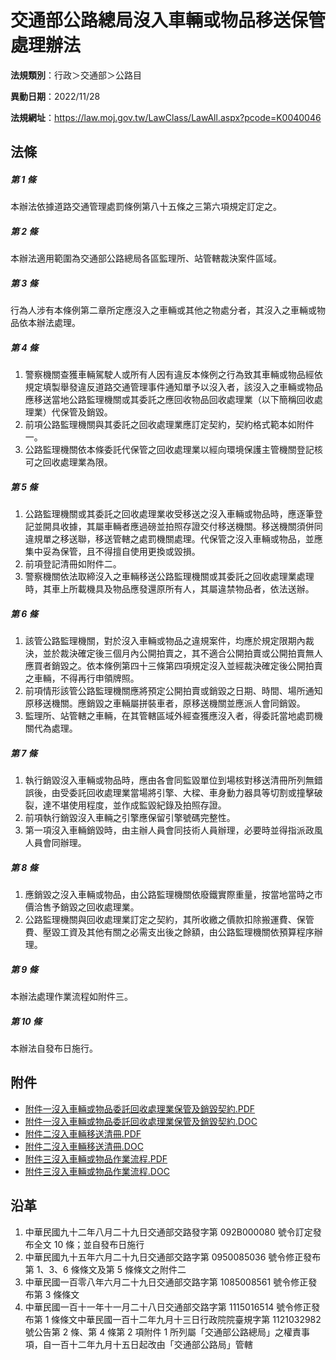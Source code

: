 # 交通部公路總局沒入車輛或物品移送保管處理辦法




**法規類別**：行政＞交通部＞公路目

**異動日期**：2022/11/28  

**法規網址**：https://law.moj.gov.tw/LawClass/LawAll.aspx?pcode=K0040046



## 法條
##### 第 1 條
本辦法依據道路交通管理處罰條例第八十五條之三第六項規定訂定之。

##### 第 2 條
本辦法適用範圍為交通部公路總局各區監理所、站管轄裁決案件區域。

##### 第 3 條
行為人涉有本條例第二章所定應沒入之車輛或其他之物處分者，其沒入之車輛或物品依本辦法處理。

##### 第 4 條
1. 警察機關查獲車輛駕駛人或所有人因有違反本條例之行為致其車輛或物品經依規定填製舉發違反道路交通管理事件通知單予以沒入者，該沒入之車輛或物品應移送當地公路監理機關或其委託之應回收物品回收處理業（以下簡稱回收處理業）代保管及銷毀。
1. 前項公路監理機關與其委託之回收處理業應訂定契約，契約格式範本如附件一。
1. 公路監理機關依本條委託代保管之回收處理業以經向環境保護主管機關登記核可之回收處理業為限。

##### 第 5 條
1. 公路監理機關或其委託之回收處理業收受移送之沒入車輛或物品時，應逐筆登記並開具收據，其屬車輛者應過磅並拍照存證交付移送機關。移送機關須併同違規單之移送聯，移送管轄之處罰機關處理。代保管之沒入車輛或物品，並應集中妥為保管，且不得擅自使用更換或毀損。
1. 前項登記清冊如附件二。
1. 警察機關依法取締沒入之車輛移送公路監理機關或其委託之回收處理業處理時，其車上所載機具及物品應發還原所有人，其屬違禁物品者，依法送辦。

##### 第 6 條
1. 該管公路監理機關，對於沒入車輛或物品之違規案件，均應於規定限期內裁決，並於裁決確定後三個月內公開拍賣之，其不適合公開拍賣或公開拍賣無人應買者銷毀之。依本條例第四十三條第四項規定沒入並經裁決確定後公開拍賣之車輛，不得再行申領牌照。
1. 前項情形該管公路監理機關應將預定公開拍賣或銷毀之日期、時間、場所通知原移送機關。應銷毀之車輛屬拼裝車者，原移送機關並應派人會同銷毀。
1. 監理所、站管轄之車輛，在其管轄區域外經查獲應沒入者，得委託當地處罰機關代為處理。

##### 第 7 條
1. 執行銷毀沒入車輛或物品時，應由各會同監毀單位到場核對移送清冊所列無錯誤後，由受委託回收處理業當場將引擎、大樑、車身動力器具等切割或撞擊破裂，達不堪使用程度，並作成監毀紀錄及拍照存證。
1. 前項執行銷毀沒入車輛之引擎應保留引擎號碼完整性。
1. 第一項沒入車輛銷毀時，由主辦人員會同技術人員辦理，必要時並得指派政風人員會同辦理。

##### 第 8 條
1. 應銷毀之沒入車輛或物品，由公路監理機關依廢鐵實際重量，按當地當時之市價洽售予銷毀之回收處理業。
1. 公路監理機關與回收處理業訂定之契約，其所收繳之價款扣除搬運費、保管費、壓毀工資及其他有關之必需支出後之餘額，由公路監理機關依預算程序辦理。

##### 第 9 條
本辦法處理作業流程如附件三。

##### 第 10 條
本辦法自發布日施行。
## 附件
* [附件一沒入車輛或物品委託回收處理業保管及銷毀契約.PDF](https://law.moj.gov.tw/LawClass/LawGetFile.ashx?FileId=0000233124)
* [附件一沒入車輛或物品委託回收處理業保管及銷毀契約.DOC](https://law.moj.gov.tw/LawClass/LawGetFile.ashx?FileId=0000006804)
* [附件二沒入車輛移送清冊.PDF](https://law.moj.gov.tw/LawClass/LawGetFile.ashx?FileId=0000233945)
* [附件二沒入車輛移送清冊.DOC](https://law.moj.gov.tw/LawClass/LawGetFile.ashx?FileId=0000035688)
* [附件三沒入車輛或物品作業流程.PDF](https://law.moj.gov.tw/LawClass/LawGetFile.ashx?FileId=0000233125)
* [附件三沒入車輛或物品作業流程.DOC](https://law.moj.gov.tw/LawClass/LawGetFile.ashx?FileId=0000006806)
## 沿革
1. 中華民國九十二年八月二十九日交通部交路發字第 092B000080 號令訂定發布全文 10 條；並自發布日施行
1. 中華民國九十五年六月二十九日交通部交路字第 0950085036 號令修正發布第 1、3、6  條條文及第 5  條條文之附件二
1. 中華民國一百零八年六月二十九日交通部交路字第 1085008561 號令修正發布第 3  條條文
1. 中華民國一百十一年十一月二十八日交通部交路字第 1115016514 號令修正發布第 1  條條文中華民國一百十二年九月十三日行政院院臺規字第 1121032982 號公告第 2  條、第 4  條第 2  項附件 1  所列屬「交通部公路總局」之權責事項，自一百十二年九月十五日起改由「交通部公路局」管轄
